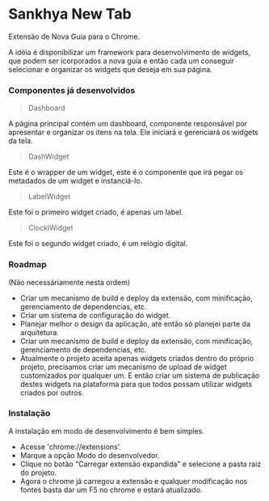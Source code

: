 # Sankhya New Tab

Extensão de Nova Guia para o Chrome.

A idéia é disponibilizar um framework para desenvolvimento de widgets,
que podem ser icorporados a nova guia e então cada um conseguir selecionar
e organizar os widgets que deseja em sua página.


### Componentes já desenvolvidos ###

> Dashboard

A página principal contém um dashboard, componente responsável
por apresentar e organizar os itens na tela. Ele iniciará e gerenciará os widgets da tela.

> DashWidget

Este é o wrapper de um widget, este é o componente que irá pegar os metadados de um widget e instanciá-lo.

> LabelWidget

Este foi o primeiro widget criado, é apenas um label.

> ClocklWidget

Este foi o segundo widget criado, é um relógio digital.

### Roadmap ###
(Não necessáriamente nesta ordem)

* Criar um mecanismo de build e deploy da extensão, com minificação, gerenciamento de dependencias, etc.
* Criar um sistema de configuração do widget.
* Planejar melhor o design da aplicação, até então só planejei parte da arquitetura.
* Criar um mecanismo de build e deploy da extensão, com minificação, gerenciamento de dependencias, etc.
* Atualmente o projeto aceita apenas widgets criados dentro do próprio projeto, precisamos criar um mecanismo de upload de widget customizados por qualquer um. E então criar um sistema de publicação destes widgets na plataforma para que todos possam utilizar widgets criados por outros.

### Instalação ###

A instalação em modo de desenvolvimento é bem simples.

* Acesse 'chrome://extensions'.
* Marque a opção Modo do desenvolvedor.
* Clique no botão "Carregar extensão expandida" e selecione a pasta raiz do projeto.
* Agora o chrome já carregou a extensão e qualquer modificação nos fontes basta dar um F5 no chrome e estará atualizado.

